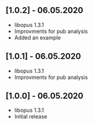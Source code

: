 ## [1.0.2] - 06.05.2020

* libopus 1.3.1
* Improvments for pub analysis
* Added an example

## [1.0.1] - 06.05.2020

* libopus 1.3.1
* Improvments for pub analysis

## [1.0.0] - 06.05.2020

* libopus 1.3.1
* Initial release
